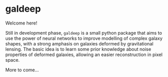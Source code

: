 # galdeep

Welcome here!

Still in development phase, `galdeep` is a small python package that aims to use the power of neural networks to improve modelling of complex galaxy shapes, with a strong amphasis on galaxies deformed by gravitational lensing. The basic idea is to learn some prior knowledge about noise properties of deformed galaxies, allowing an easier reconstruction in pixel space.

More to come...

